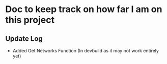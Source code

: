 # Doc to keep track on how far I am on this project

## Update Log

- Added Get Networks Function (In devbuild as it may not work entirely yet)
